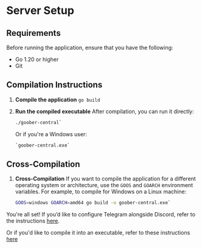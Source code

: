 # Server Setup

## Requirements
Before running the application, ensure that you have the following:

- Go 1.20 or higher
- Git

## Compilation Instructions

1. **Compile the application**
   `go build`

2. **Run the compiled executable**
   After compilation, you can run it directly:
   ```bash
   ./goober-central`
   ```
   Or if you're a Windows user:
   ```bash
   `goober-central.exe`
   ```
## Cross-Compilation

1. **Cross-Compilation**
    If you want to compile the application for a different operating system or architecture, use the `GOOS` and `GOARCH` environment variables.
    For example, to compile for Windows on a Linux machine:
   ```bash
   GOOS=windows GOARCH=amd64 go build -o goober-central.exe`
   ```
   
You're all set!
If you’d like to configure Telegram alongside Discord, refer to the instructions [here](https://github.com/WhatDidYouExpect/goober-central/blob/master/TELEGRAM.md).

Or if you'd like to compile it into an executable, refer to these instructions [here](https://https://github.com/WhatDidYouExpect/goober-central/blob/master/COMPILING.md)
